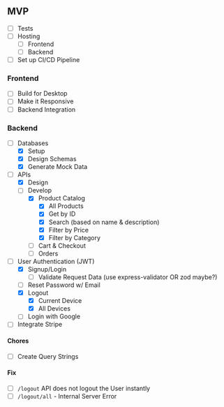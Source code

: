 ## MVP

- [ ] Tests
- [ ] Hosting
  - [ ] Frontend
  - [ ] Backend
- [ ] Set up CI/CD Pipeline

### Frontend

- [ ] Build for Desktop
- [ ] Make it Responsive
- [ ] Backend Integration

### Backend

- [ ] Databases
  - [x] Setup
  - [x] Design Schemas
  - [x] Generate Mock Data
- [ ] APIs
  - [x] Design
  - [ ] Develop
    - [x] Product Catalog
      - [x] All Products
      - [x] Get by ID
      - [x] Search (based on name & description)
      - [x] Filter by Price
      - [x] Filter by Category
    - [ ] Cart & Checkout
    - [ ] Orders
- [ ] User Authentication (JWT)
  - [x] Signup/Login
    - [ ] Validate Request Data (use express-validator OR zod maybe?)
  - [ ] Reset Password w/ Email
  - [x] Logout
    - [x] Current Device
    - [x] All Devices
  - [ ] Login with Google
- [ ] Integrate Stripe

#### Chores

- [ ] Create Query Strings

#### Fix

- [ ] `/logout` API does not logout the User instantly
- [ ] `/logout/all` - Internal Server Error
